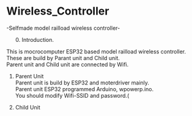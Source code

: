 # Wireless_Controller

-Selfmade model railload wireless controller-

<ol>0. Introduction.</ol>
   This is mocrocomputer ESP32 based model railload wireless controller. <br>
   These are build by Parant unit and Child unit.<br>
   Parent unit and Child unit are connected by Wifi.<br>

1. Parent Unit<br>
   Parent unit is build by ESP32 and moterdriver mainly.<br>
   Parent unit ESP32 programmed Arduino, wpowerp.ino.<br>
   You should modify Wifi-SSID and password.(<br>

4. Child Unit
   
